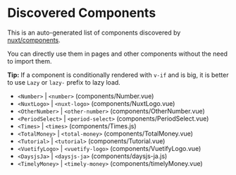 # Discovered Components

This is an auto-generated list of components discovered by [nuxt/components](https://github.com/nuxt/components).

You can directly use them in pages and other components without the need to import them.

**Tip:** If a component is conditionally rendered with `v-if` and is big, it is better to use `Lazy` or `lazy-` prefix to lazy load.

- `<Number>` | `<number>` (components/Number.vue)
- `<NuxtLogo>` | `<nuxt-logo>` (components/NuxtLogo.vue)
- `<OtherNumber>` | `<other-number>` (components/OtherNumber.vue)
- `<PeriodSelect>` | `<period-select>` (components/PeriodSelect.vue)
- `<Times>` | `<times>` (components/Times.js)
- `<TotalMoney>` | `<total-money>` (components/TotalMoney.vue)
- `<Tutorial>` | `<tutorial>` (components/Tutorial.vue)
- `<VuetifyLogo>` | `<vuetify-logo>` (components/VuetifyLogo.vue)
- `<DaysjsJa>` | `<daysjs-ja>` (components/daysjs-ja.js)
- `<TimelyMoney>` | `<timely-money>` (components/timelyMoney.vue)
